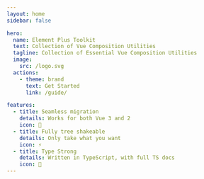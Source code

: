 ```yaml
---
layout: home
sidebar: false

hero:
  name: Element Plus Toolkit
  text: Collection of Vue Composition Utilities
  tagline: Collection of Essential Vue Composition Utilities
  image:
    src: /logo.svg
  actions:
    - theme: brand
      text: Get Started
      link: /guide/

features:
  - title: Seamless migration
    details: Works for both Vue 3 and 2
    icon: 🚀
  - title: Fully tree shakeable
    details: Only take what you want
    icon: ⚡
  - title: Type Strong
    details: Written in TypeScript, with full TS docs
    icon: 🦾
---
```

